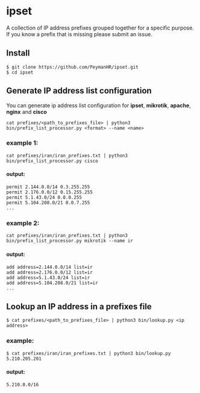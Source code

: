 # ipset
A collection of IP address prefixes grouped together for a specific purpose. If you know a prefix that is missing please submit an issue.

## Install
```
$ git clone https://github.com/PeymanHR/ipset.git
$ cd ipset
```
## Generate IP address list configuration
You can generate ip address list configuration for **ipset**, **mikrotik**, **apache**, **nginx** and **cisco**
```
cat prefixes/<path_to_prefixes_file> | python3 bin/prefix_list_processor.py <format> --name <name>
```
### example 1:
```
cat prefixes/iran/iran_prefixes.txt | python3 bin/prefix_list_processor.py cisco
```
#### output:
```
permit 2.144.0.0/14 0.3.255.255
permit 2.176.0.0/12 0.15.255.255
permit 5.1.43.0/24 0.0.0.255
permit 5.104.208.0/21 0.0.7.255
...
```
### example 2:
```
cat prefixes/iran/iran_prefixes.txt | python3 bin/prefix_list_processor.py mikrotik --name ir
```
#### output:
```
add address=2.144.0.0/14 list=ir
add address=2.176.0.0/12 list=ir
add address=5.1.43.0/24 list=ir
add address=5.104.208.0/21 list=ir
...
```
## Lookup an IP address in a prefixes file

```
$ cat prefixes/<path_to_prefixes_file> | python3 bin/lookup.py <ip address>
```
### example:
```
$ cat prefixes/iran/iran_prefixes.txt | python3 bin/lookup.py 5.210.205.201
```
#### output:
```
5.210.0.0/16
```